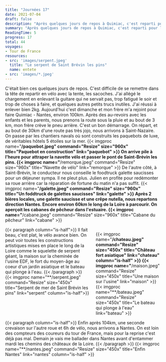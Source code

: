 ```yaml
---
title: "Journées 17"
date: 2021-07-04
draft: false
description: "Après quelques jours de repos à Quimiac, c'est reparti pour le tour de France des copains, direction Nantes."
summary: "Après quelques jours de repos à Quimiac, c'est reparti pour le tour de France des copains, direction Nantes."
ReadingTime: 5
progress: 17
total: 44
voyages:
- Tour de France
resources:
- src: 'images/serpent.jpeg'
  title: "Le serpent de Saint Brévin les pins"
  name: entete
- src: 'images/*.jpeg'
---
```


C'était bien ces quelques jours de repos. C'est difficile de se remettre dans la tête de repartir en vélo avec la tente, les sacoches. J'ai allégé le chargement en enlevant la guitare qui ne servait pas, trop fatigué le soir et trop de choses à faire, et quelques autres petits trucs inutiles. J'ai réussi à enlever bien 2kg.
Aujourd'hui c'est dimanche et mon frère m'a rejoint pour faire Quimiac - Nantes, environ 100km. Après des au-revoirs avec les enfants et les parents, nous prenons la route sous la pluie et au bout de 3 km, mon frère crève le pneu arrière. C'est un bon démarrage.
On répart, et au bout de 30km d'une route pas très jojo, nous arrivons à Saint-Nazaire.
On passe par les chantiers navals où sont construits les paquebots de luxe, de véritables hôtels 5 étoiles sur la mer.
{{< imgproc name="**/paquebot.jpeg" command="Resize" size="960x" title="Paquebot en construction" link="paquebot" >}}
On arrive pile à l'heure pour attraper la navette vélo et passer le pont de Saint-Brévin les pins.
{{< imgproc name="**/remorque.jpeg" command="Resize" size="960x" title="Navette de vélo" link="remorque" >}}
De l'autre côté, à Saint-Brévin, le conducteur nous conseille le foodtruck galette saucisses pour un déjeuner sympa. Il ne pleut plus. Julien en profite pour redémonter sa roue arrière car la réparation de fortune du matin n'a pas suffit. 
{{< imgproc name="**/galette.jpeg" command="Resize" size="960x" title="Un foddtruck de galettes saucisses" link="galette" >}}
Après 2 bières locales, une galette saucisse et une crêpe nutella, nous repartons direction Nantes. Encore environ 60km le long de la Loire à parcourir. On aperçoit les cabanes de pêcheur dans l'estuaire.
{{< imgproc name="**/cabane.jpeg" command="Resize" size="960x" title="Cabane du pêcheur" link="cabane" >}}

<div class="columns is-multiline">
{{< paragraph column="is-half">}}
Il fait beau, c'est plat, le vélo avance bien. On peut voir toutes les constructions artistiques mises en place le long de la Loire comme le squelette de serpent géant, la maison sur la cheminée de l'usine EDF, le fort du moyen-âge au coeur d'un jardin asiatique et le bateau qui plonge à l'eau.
{{< /paragraph >}}
{{< imgproc name="**/serpent.jpeg" command="Resize" size="450x" title="Serpent de mer de Saint Brévin les pins" link="serpent" column="is-half">}}

{{< imgproc name="**/chateau.jpeg" command="Resize" size="450x" title="Château fort asiatique" link="chateau" column="is-half" >}}
{{< imgproc name="**/maison.jpeg" command="Resize" size="450x" title="Une maison sur l'usine" link="maison" >}}
{{< imgproc name="**/bateau.jpeg" command="Resize" size="450x" title="Le bateau qui plonge à l'eau" link="bateau" >}}
</div>

<div class="columns is-multiline">
{{< paragraph column="is-half">}}
Enfin après 104km, une seconde crevaison sur l'autre roue et 6h de vélo, nous arrivons a Nantes. On est loin des compteurs des coureurs du tour de France, mais pour la reprise c'est déjà pas mal. Demain je vais me ballader dans Nantes avant d'entammer mardi les chemins des châteaux de la Loire.
{{< /paragraph >}}
{{< imgproc name="**/nantes.jpeg" command="Resize" size="450x" title="Enfin Nantes" link="nantes" column="is-half" >}}
</div>